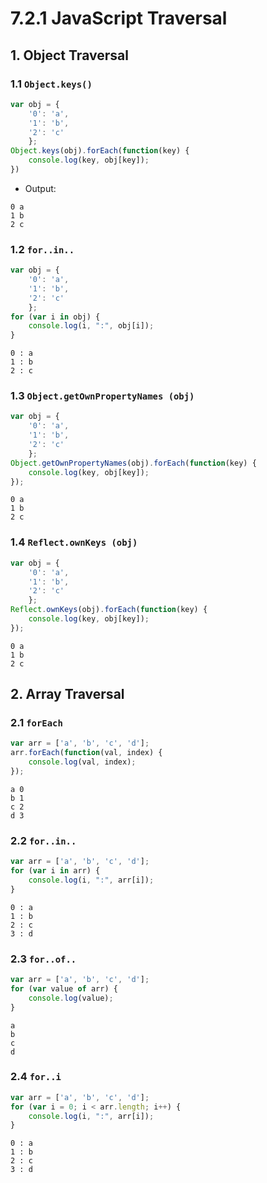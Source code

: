 # 7.2.1 JavaScript Traversal

## 1. Object Traversal

### 1.1 `Object.keys()`

```javascript
var obj = {
    '0': 'a',
    '1': 'b',
    '2': 'c'
    };
Object.keys(obj).forEach(function(key) {
    console.log(key, obj[key]);
})
```

* Output:

```text
0 a
1 b
2 c
```

### 1.2 `for..in..`

```javascript
var obj = {
    '0': 'a',
    '1': 'b',
    '2': 'c'
    };
for (var i in obj) {
    console.log(i, ":", obj[i]);
}
```

```text
0 : a
1 : b
2 : c
```

### 1.3 `Object.getOwnPropertyNames (obj)`

```javascript
var obj = {
    '0': 'a',
    '1': 'b',
    '2': 'c'
    };
Object.getOwnPropertyNames(obj).forEach(function(key) {
    console.log(key, obj[key]);
});
```

```text
0 a
1 b
2 c
```

### 1.4 `Reflect.ownKeys (obj)`

```javascript
var obj = {
    '0': 'a',
    '1': 'b',
    '2': 'c'
    };
Reflect.ownKeys(obj).forEach(function(key) {
    console.log(key, obj[key]);
});
```

```text
0 a
1 b
2 c
```

## 2. Array Traversal

### 2.1 `forEach`

```javascript
var arr = ['a', 'b', 'c', 'd'];
arr.forEach(function(val, index) {
    console.log(val, index);
});
```

```text
a 0
b 1
c 2
d 3
```

### 2.2 `for..in..`

```javascript
var arr = ['a', 'b', 'c', 'd'];
for (var i in arr) {
    console.log(i, ":", arr[i]);
}
```

```text
0 : a
1 : b
2 : c
3 : d
```

### 2.3 `for..of..`

```javascript
var arr = ['a', 'b', 'c', 'd'];
for (var value of arr) {
    console.log(value);
}
```

```text
a
b
c
d
```

### 2.4 `for..i`

```javascript
var arr = ['a', 'b', 'c', 'd'];
for (var i = 0; i < arr.length; i++) {
    console.log(i, ":", arr[i]);
}
```

```text
0 : a
1 : b
2 : c
3 : d
```

